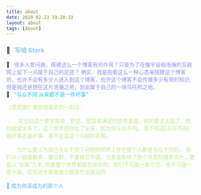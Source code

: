 ```yaml
---
title: about
date: 2020-02-23 19:20:33
layout: about
tags: [About]
---
```

<!-- https://www.cnblogs.com/tfxz/ 超级小白龙 -->
<!-- https://www.cnblogs.com/bndong/ bndong -->
### 👋 &nbsp; <font color=#8bccf9> 写给 Stark </font>

🫠 &nbsp; <font color=#9290f1> 很多人曾问我，搭建这么一个博客有何作用？只是为了在像宇宙般浩瀚的互联网上留下一点属于自己的足迹？
          确实，我是抱着这么一种心态来搭建这个博客的，也许不会有多少人进入到这个博客，也许这个博客不会传播多少有用的知识,
          但是我还是想在这片浩瀚之地，划出属于自己的一块乌托邦之地。
         </font> <br />
🌱 &nbsp; <font color=#1acdfc> “与众不同 从来都不是一件坏事” </font> <br />
 > <font color=#c3e88d>
  《荒原狼》里我很喜欢的一句话：<br /><br />
    &nbsp; &nbsp; &nbsp; &nbsp; 对当前这个要求简单、舒适、很容易满足的世界来说，你的要求太高了，你的欲望太多了，这个世界把你吐了出来，因为你与众不同。
    我不知道[与众不同]是好事还是坏事，我不在意这个问题的答案。<br /><br />
    &nbsp; &nbsp; &nbsp; &nbsp;为什么要认为自己与众不同？可明明世界上存在每个人都是与众不同的。
    我们从小就被教育，要合群，不要锋芒毕露。尤其是影响了整个东亚的儒家文化，更是以“中庸”为本,
    但是整个世界都是在进步的，我们不可能一直守旧，也不可能一直中庸，任何进步都是由少数锋芒派推动的 <br /><br />
    <font color=#64b6e9> 💪 成为你该成为的那个人 </font>
  </font>